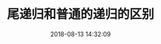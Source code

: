 ---
title: 尾递归和普通的递归的区别
date: 2018-08-13 14:32:09
tags: [JavaScript, Algorithm]
categories: [JavaScript]
description: 尾递归怎么实现和普通递归的区别
---
